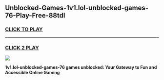 
## Unblocked-Games-1v1.lol-unblocked-games-76-Play-Free-88tdl
<h3>
<a href="https://premium76.site?title=1v1.lol-unblocked-games-76&ref=17A">CLICK TO PLAY</a></h3>
<hr>

<h3>
<a href="https://premium76.site?title=1v1.lol-unblocked-games-76&ref=17A">CLICK 2 PLAY</a>
  
</h3>

<a href="https://premium76.site?title=1v1.lol-unblocked-games-76&ref=17A"><img src="https://clearcache.store/games.png"></a>


**1v1.lol-unblocked-games-76 games unblocked: Your Gateway to Fun and Accessible Online Gaming**
